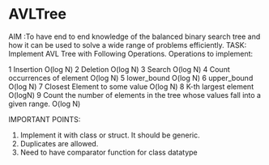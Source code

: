 # AVLTree
AIM :To have end to end knowledge of the balanced binary search tree and how it can be used to solve a wide range of problems efficiently.
TASK: Implement AVL Tree with Following Operations.
Operations to implement:

1 Insertion O(log N)
2 Deletion O(log N)
3 Search O(log N)
4 Count occurrences of element O(log N)
5 lower_bound O(log N)
6 upper_bound O(log N)
7 Closest Element to some value O(log N)
8 K-th largest element O(logN)
9 Count the number of elements in the tree whose values fall into a given range. O(log N)

IMPORTANT POINTS:
1. Implement it with class or struct. It should be generic.
2. Duplicates are allowed.
3. Need to have comparator function for class datatype
